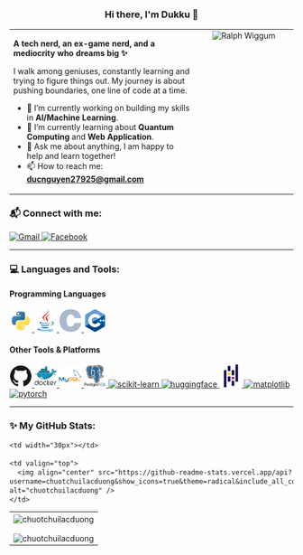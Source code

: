 <div align="center">

### **Hi there, I'm Dukku** 👋

</div>

<table>
  <tr>
    <td valign="top" width="65%">

**A tech nerd, an ex-game nerd, and a mediocrity who dreams big ✨**

<p>I walk among geniuses, constantly learning and trying to figure things out. My journey is about pushing boundaries, one line of code at a time.</p>

- 🔭 I’m currently working on building my skills in **AI/Machine Learning**.
- 🌱 I’m currently learning about **Quantum Computing** and **Web Application**.
- 💬 Ask me about anything, I am happy to help and learn together!
- 📫 How to reach me: **ducnguyen27925@gmail.com**

</td>
<td valign="top" width="35%">

<div align="center">
  <img src="https://media.giphy.com/media/v1.Y2lkPTc5MGI3NjExbjdldzVlZWowZ21jaGZqOXJzNjJsOG53Mzlyc21rNnIxemRncWozeCZlcD12MV9naWZzX3NlYXJjaCZjdD1n/H2u46cKU3VaXht6Iv9/giphy.gif" alt="Ralph Wiggum" />
</div>

</td>
</tr>
</table>

### 📬 Connect with me:

<p align="left">
  <a href="mailto:ducnguyen27925@gmail.com" target="_blank">
    <img src="https://img.shields.io/badge/Gmail-D14836?style=for-the-badge&logo=gmail&logoColor=white" alt="Gmail"/>
  </a>
  <a href="https://www.facebook.com/nguyen.manh.uc.50892/" target="_blank">
    <img src="https://img.shields.io/badge/Facebook-1877F2?style=for-the-badge&logo=facebook&logoColor=white" alt="Facebook"/>
  </a>
</p>

---

### 💻 Languages and Tools:

#### Programming Languages
<p align="left">
  <a href="https://www.python.org" target="_blank"> <img src="https://raw.githubusercontent.com/devicons/devicon/master/icons/python/python-original.svg" alt="python" width="40" height="40"/> </a>
  <a href="https://www.java.com" target="_blank"> <img src="https://raw.githubusercontent.com/devicons/devicon/master/icons/java/java-original.svg" alt="java" width="40" height="40"/> </a>
  <a href="https://www.cprogramming.com/" target="_blank"> <img src="https://raw.githubusercontent.com/devicons/devicon/master/icons/c/c-original.svg" alt="c" width="40" height="40"/> </a>
  <a href="https://www.cplusplus.com/" target="_blank"> <img src="https://raw.githubusercontent.com/devicons/devicon/master/icons/cplusplus/cplusplus-original.svg" alt="cplusplus" width="40" height="40"/> </a>
</p>

#### Other Tools & Platforms
<p align="left">
  <a href="https://github.com/" target="_blank"> <img src="https://raw.githubusercontent.com/devicons/devicon/master/icons/github/github-original.svg" alt="github" width="40" height="40"/> </a>
  <a href="https://www.docker.com/" target="_blank"> <img src="https://raw.githubusercontent.com/devicons/devicon/master/icons/docker/docker-original-wordmark.svg" alt="docker" width="40" height="40"/> </a>
  <a href="https://www.mysql.com/" target="_blank"> <img src="https://raw.githubusercontent.com/devicons/devicon/master/icons/mysql/mysql-original-wordmark.svg" alt="mysql" width="40" height="40"/> </a>
  <a href="https://www.postgresql.org" target="_blank"> <img src="https://raw.githubusercontent.com/devicons/devicon/master/icons/postgresql/postgresql-original-wordmark.svg" alt="postgresql" width="40" height="40"/> </a>
  <a href="https://scikit-learn.org/" target="_blank"> <img src="https://upload.wikimedia.org/wikipedia/commons/thumb/0/05/Scikit_learn_logo_small.svg/512px-Scikit_learn_logo_small.svg.png" alt="scikit-learn" width="40" height="40"/> </a>
  <a href="https://huggingface.co/" target="_blank"> <img src="https://huggingface.co/front/assets/huggingface_logo-noborder.svg" alt="huggingface" width="40" height="40"/> </a>
  <a href="https://pandas.pydata.org/" target="_blank"> <img src="https://raw.githubusercontent.com/devicons/devicon/2ae2a900d2f041da66e950e4d48052658d850630/icons/pandas/pandas-original.svg" alt="pandas" width="40" height="40"/> </a>
  <a href="https://matplotlib.org/" target="_blank"> <img src="https://matplotlib.org/_static/logo2.svg" alt="matplotlib" width="40" height="40"/> </a>
  <a href="https://pytorch.org/" target="_blank"> <img src="https://www.vectorlogo.zone/logos/pytorch/pytorch-icon.svg" alt="pytorch" width="40" height="40"/> </a>
</p>

---

### ✨ My GitHub Stats:

<table>
  <tr>
    <td valign="top">
      <img align="center" src="https://github-readme-stats.vercel.app/api/top-langs?username=chuotchuilacduong&show_icons=true&locale=en&layout=compact&theme=radical&hide_border=true" alt="chuotchuilacduong" />
      <br/><br/>
      <img src="https://komarev.com/ghpvc/?username=chuotchuilacduong&label=Profile%20views&color=0e75b6&style=flat" alt="chuotchuilacduong" /> 
    </td>
    
    <td width="30px"></td>
    
    <td valign="top">
      <img align="center" src="https://github-readme-stats.vercel.app/api?username=chuotchuilacduong&show_icons=true&theme=radical&include_all_commits=true&count_private=true&hide_border=true" alt="chuotchuilacduong" />
    </td>
  </tr>
</table>
